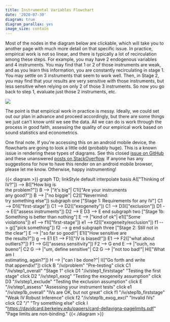 ```yaml
---
title: Instrumental Variables Flowchart
date: '2020-07-30'
diagram: true
diagram_parallax: yes
image_size: contain
---
```



Most of the nodes in the diagram below are clickable, which will take you to another page with much more detail on that specific issue. In practice, empirical work is not so linear, and there is typically a lot of recirculation among these steps. For example, you may have 2 endogenous variables and 4 instruments. You may find that 1 or 2 of those instruments are weak, and as you learn this information, you are constantly recirculating in stage 1. You may settle on 3 instruments that seem to work well. Then, in Stage 2, you may find that your results are very sensitive with those instruments, but less sensitive when relying on only 2 of those 3 instruments. So now you go back to step 1, evaluate just those 2 instruments, etc.

![](https://media.giphy.com/media/l0IylOPCNkiqOgMyA/giphy.gif)

The point is that empirical work in practice is messy. Ideally, we could set out our plan in advance and proceed accordingly, but there are some things we just can't know until we see the data. All we can do is work through the process in good faith, assessing the quality of our empirical work based on sound statistics and econometrics. 

One final note. If you're accessing this on an android mobile device, the flowcharts are going to look a little odd (probably huge). This is a known issue in rendering these types of diagrams. See this closed [issue on GitHub](https://github.com/mermaid-js/mermaid/issues/816) and these unanswered [posts on StackOverflow](https://stackoverflow.com/search?q=%5Bmermaid%5D+chrome). If anyone has any suggestions for how to have this render on an android mobile browser, please let me know. Otherwise, happy instrumenting!


{{< diagram >}}
graph TD;
    linkStyle default interpolate basis
    A(["Thinking of IV?"]) --> B(["How big is<br> the problem?"])
    B --> |"it's big"| C1(["Are your instruments<br> any good?"])
    B --> |"no biggie"| C2(["Nevermind:<br> try something else"])
    subgraph one ["Stage 1: Requirements for any IV"]
    C1 --> D1(["first-stage"])
    C1 --> D2(["exogeneity"])
    C1 --> D3(["exclusion"])
    D1 --> E(["assess instruments"])
    D2 --> E
    D3 --> E
    end
    subgraph two ["Stage 1b: Something is better than nothing"]
    E --> |"kind of ok"| e1(["Some violations"])
    e1 --> f1(["first-stage"])
    e1 --> f2(["exogeneity/exclusion"])
    f1 --> g(["pick something"])
    f2 --> g
    end
    subgraph three ["Stage 2: Still not in the clear"]
    E --> |"so far so good!"| E1(["How sensitive are<br> the results?"])
    g --> E1
    E1 --> F1(["IV is biased!"])
    E1 --> F2(["what about outliers?"])
    F1 --> G(["assess sensitivity"])
    F2 --> G
    end
    E --> |"ouch, no bueno"| C2
    G --> |"um, define sensitive"| C2
    G --> |"not too bad!"| H(["What am I<br> estimating, again?"])
    H --> |"can I be done?"| I(["Go forth and write<br> that appendix!"])
    click B "/iv/problem" "Pre-testing"
    click C1 "/iv/step1_overall" "Stage 1"
    click D1 "/iv/step1_firststage" "Testing the first stage"
    click D2 "/iv/step1_exog" "Testing the exogeneity assumption"
    click D3 "/iv/step1_exclude" "Testing the exclusion assumption"
    click E "/iv/step1_assess" "Assessing your instrument tests"
    click e1 "/iv/step1b_overall" "IVs are OK, but not great"
    click f1 "/iv/step1b_firststage" "Weak IV Robust Inference"
    click f2 "/iv/step1b_exog_excl" "Invalid IVs"
    click C2 "/" "Try something else"
    click I "https://davidcard.berkeley.edu/papers/card-dellavigna-pagelimits.pdf" "Page limits are non-binding."
{{< /diagram >}}

